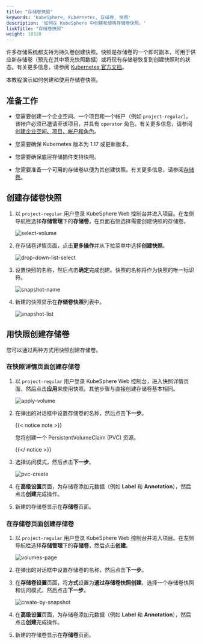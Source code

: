 ```yaml
---
title: "存储卷快照"
keywords: 'KubeSphere, Kubernetes, 存储卷, 快照'
description: '如何在 KubeSphere 中创建和使用存储卷快照。'
linkTitle: "存储卷快照"
weight: 10320
---
```


许多存储系统都支持为持久卷创建快照。快照是存储卷的一个即时副本，可用于供应新存储卷（预先在其中填充快照数据）或将现有存储卷恢复到创建快照时的状态。有关更多信息，请参阅 [Kubernetes 官方文档](https://kubernetes.io/zh/docs/concepts/storage/volume-snapshots/)。

本教程演示如何创建和使用存储卷快照。

## 准备工作

- 您需要创建一个企业空间、一个项目和一个帐户（例如 `project-regular`）。该帐户必须已邀请至该项目，并具有 `operator` 角色。有关更多信息，请参阅[创建企业空间、项目、帐户和角色](../../../quick-start/create-workspace-and-project)。

- 您需要确保 Kubernetes 版本为 1.17 或更新版本。

- 您需要确保底层存储插件支持快照。
- 您需要准备一个可用的存储卷以便为其创建快照。有关更多信息，请参阅[存储卷](../volumes/)。

## 创建存储卷快照

1. 以 `project-regular` 用户登录 KubeSphere Web 控制台并进入项目。在左侧导航栏选择**存储管理**下的**存储卷**，在页面右侧选择需要创建快照的存储卷。

   ![select-volume](/images/docs/zh-cn/project-user-guide/volume-management/volume-snapshots/select-volume.jpg)

2. 在存储卷详情页面，点击**更多操作**并从下拉菜单中选择**创建快照**。

   ![drop-down-list-select](/images/docs/zh-cn/project-user-guide/volume-management/volume-snapshots/drop-down-list-select.jpg)

3. 设置快照的名称，然后点击**确定**完成创建。快照的名称将作为快照的唯一标识符。

   ![snapshot-name](/images/docs/zh-cn/project-user-guide/volume-management/volume-snapshots/snapshot-name.jpg)

4. 新建的快照显示在**存储卷快照**列表中。

   ![snapshot-list](/images/docs/zh-cn/project-user-guide/volume-management/volume-snapshots/snapshot-list.jpg)

## 用快照创建存储卷

您可以通过两种方式用快照创建存储卷。

### 在快照详情页面创建存储卷

1. 以 `project-regular` 用户登录 KubeSphere Web 控制台，进入快照详情页面，然后点击**应用**来使用快照。其他步骤与直接创建存储卷基本相同。

   ![apply-volume](/images/docs/zh-cn/project-user-guide/volume-management/volume-snapshots/apply-volume.jpg)

2. 在弹出的对话框中设置存储卷的名称，然后点击**下一步**。

   {{< notice note >}}

   您将创建一个 PersistentVolumeClaim (PVC) 资源。

   {{</ notice >}} 

3. 选择访问模式，然后点击**下一步**。

   ![pvc-create](/images/docs/zh-cn/project-user-guide/volume-management/volume-snapshots/pvc-create.jpg)

4. 在**高级设置**页面，为存储卷添加元数据（例如 **Label** 和 **Annotation**），然后点击**创建**完成操作。

5. 新建的存储卷显示在**存储卷**页面。

### 在存储卷页面创建存储卷

1. 以 `project-regular` 用户登录 KubeSphere Web 控制台并进入项目。在左侧导航栏选择**存储管理**下的**存储卷**，然后点击**创建**。

   ![volumes-page](/images/docs/zh-cn/project-user-guide/volume-management/volume-snapshots/volumes-page.jpg)

2. 在弹出的对话框中设置存储卷的名称，然后点击**下一步**。

3. 在**存储卷设置**页面，将**方式**设置为**通过存储卷快照创建**，选择一个存储卷快照和访问模式，然后点击**下一步**。

   ![create-by-snapshot](/images/docs/zh-cn/project-user-guide/volume-management/volume-snapshots/create-by-snapshot.jpg)

4. 在**高级设置**页面，为存储卷添加元数据（例如 **Label** 和 **Annotation**），然后点击**创建**完成操作。

5. 新建的存储卷显示在**存储卷**页面。